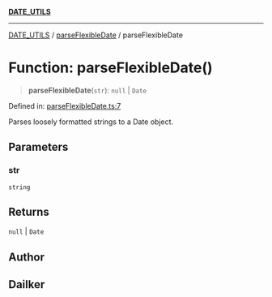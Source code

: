 [**DATE_UTILS**](../../README.md)

***

[DATE_UTILS](../../README.md) / [parseFlexibleDate](../README.md) / parseFlexibleDate

# Function: parseFlexibleDate()

> **parseFlexibleDate**(`str`): `null` \| `Date`

Defined in: [parseFlexibleDate.ts:7](https://github.com/dailker/everyutil/blob/cee559aadda9e0c298e06364cba9020e97a8b19b/src/date/parseFlexibleDate.ts#L7)

Parses loosely formatted strings to a Date object.

## Parameters

### str

`string`

## Returns

`null` \| `Date`

## Author

## Dailker
